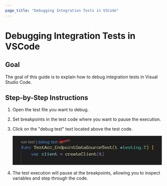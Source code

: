 ```yaml
---
page_title: "Debugging Integration Tests in VSCode"
---
```


# Debugging Integration Tests in VSCode

## Goal

The goal of this guide is to explain how to debug integration tests in Visual Studio Code.

## Step-by-Step Instructions

1. Open the test file you want to debug.
2. Set breakpoints in the test code where you want to pause the execution.
3. Click on the "debug test" text located above the test code.

   ![Debug Test Button](debugging.jpg)

4. The test execution will pause at the breakpoints, allowing you to inspect variables and step through the code.
